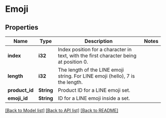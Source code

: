 # Emoji

## Properties

Name | Type | Description | Notes
------------ | ------------- | ------------- | -------------
**index** | **i32** | Index position for a character in text, with the first character being at position 0. | 
**length** | **i32** | The length of the LINE emoji string. For LINE emoji (hello), 7 is the length. | 
**product_id** | **String** | Product ID for a LINE emoji set. | 
**emoji_id** | **String** | ID for a LINE emoji inside a set. | 

[[Back to Model list]](../README.md#documentation-for-models) [[Back to API list]](../README.md#documentation-for-api-endpoints) [[Back to README]](../README.md)


